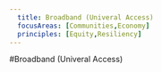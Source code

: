 ```yaml
---
  title: Broadband (Univeral Access)
  focusAreas: [Communities,Economy]
  principles: [Equity,Resiliency]
---
```

#Broadband (Univeral Access)